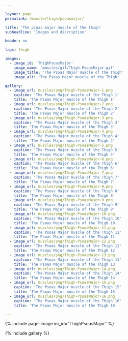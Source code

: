 ```yaml
---

layout: page
permalink: /muscle/thigh/psoasmajor/

title: 'The psoas major muscle of the thigh'
subheadline: 'Images and discription'

header: no

tags: thigh

images:
  - image_id: 'ThighPsoasMajor'
    image_name: 'muscles/gif/Thigh-PsoasMajor.gif'
    image_title: 'The Psoas Major muscle of the Thigh'
    image_alt: 'The Psoas Major muscle of the Thigh' 

gallery:
  - image_url: muscles/png/Thigh-PsoasMajor-1.png
    caption: 'The Psoas Major muscle of the Thigh 1'
    title: 'The Psoas Major muscle of the Thigh 1'
  - image_url: muscles/png/Thigh-PsoasMajor-2.png
    caption: 'The Psoas Major muscle of the Thigh 2'
    title: 'The Psoas Major muscle of the Thigh 2'
  - image_url: muscles/png/Thigh-PsoasMajor-3.png
    caption: 'The Psoas Major muscle of the Thigh 3'
    title: 'The Psoas Major muscle of the Thigh 3'
  - image_url: muscles/png/Thigh-PsoasMajor-4.png
    caption: 'The Psoas Major muscle of the Thigh 4'
    title: 'The Psoas Major muscle of the Thigh 4'
  - image_url: muscles/png/Thigh-PsoasMajor-5.png
    caption: 'The Psoas Major muscle of the Thigh 5'
    title: 'The Psoas Major muscle of the Thigh 5'
  - image_url: muscles/png/Thigh-PsoasMajor-6.png
    caption: 'The Psoas Major muscle of the Thigh 6'
    title: 'The Psoas Major muscle of the Thigh 6'
  - image_url: muscles/png/Thigh-PsoasMajor-7.png
    caption: 'The Psoas Major muscle of the Thigh 7'
    title: 'The Psoas Major muscle of the Thigh 7'
  - image_url: muscles/png/Thigh-PsoasMajor-8.png
    caption: 'The Psoas Major muscle of the Thigh 8'
    title: 'The Psoas Major muscle of the Thigh 8'
  - image_url: muscles/png/Thigh-PsoasMajor-9.png
    caption: 'The Psoas Major muscle of the Thigh 9'
    title: 'The Psoas Major muscle of the Thigh 9'
  - image_url: muscles/png/Thigh-PsoasMajor-10.png
    caption: 'The Psoas Major muscle of the Thigh 10'
    title: 'The Psoas Major muscle of the Thigh 10'
  - image_url: muscles/png/Thigh-PsoasMajor-11.png
    caption: 'The Psoas Major muscle of the Thigh 11'
    title: 'The Psoas Major muscle of the Thigh 11'
  - image_url: muscles/png/Thigh-PsoasMajor-12.png
    caption: 'The Psoas Major muscle of the Thigh 12'
    title: 'The Psoas Major muscle of the Thigh 12'
  - image_url: muscles/png/Thigh-PsoasMajor-13.png
    caption: 'The Psoas Major muscle of the Thigh 13'
    title: 'The Psoas Major muscle of the Thigh 13'
  - image_url: muscles/png/Thigh-PsoasMajor-14.png
    caption: 'The Psoas Major muscle of the Thigh 14'
    title: 'The Psoas Major muscle of the Thigh 14'
  - image_url: muscles/png/Thigh-PsoasMajor-15.png
    caption: 'The Psoas Major muscle of the Thigh 15'
    title: 'The Psoas Major muscle of the Thigh 15'
  - image_url: muscles/png/Thigh-PsoasMajor-16.png
    caption: 'The Psoas Major muscle of the Thigh 16'
    title: 'The Psoas Major muscle of the Thigh 16'

---
```


{% include page-image im_id="ThighPsoasMajor" %}

{% include gallery %}